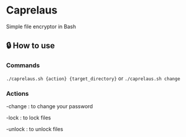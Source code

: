 # Caprelaus
Simple file encryptor in Bash

## 🔒 How to use
### Commands
```./caprelaus.sh {action} {target_directory}``` or ```./caprelaus.sh change```

### Actions       
-change : to change your password 

-lock : to lock files

-unlock : to unlock files 
